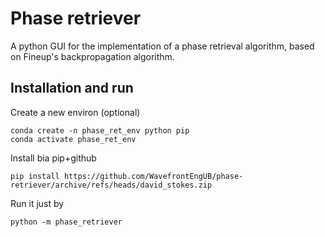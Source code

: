 # Phase retriever
A python GUI for the implementation of a phase retrieval algorithm, based on 
Fineup's backpropagation algorithm. 

## Installation and run

Create a new environ (optional)

```
conda create -n phase_ret_env python pip
conda activate phase_ret_env
```

Install bia pip+github

```
pip install https://github.com/WavefrontEngUB/phase-retriever/archive/refs/heads/david_stokes.zip
```
 
Run it just by

```
python -m phase_retriever
```
